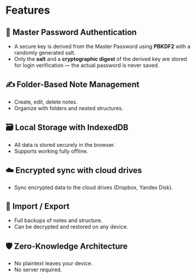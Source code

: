 # Features

## 🔐 Master Password Authentication
- A secure key is derived from the Master Password using **PBKDF2** with a randomly generated salt.
- Only the **salt** and a **cryptographic digest** of the derived key are stored for login verification — the actual password is never saved.

## ✍️ Folder-Based Note Management
- Create, edit, delete notes.
- Organize with folders and nested structures.

## 🗃️ Local Storage with IndexedDB
- All data is stored securely in the browser.
- Supports working fully offline.

## ☁️ Encrypted sync with cloud drives
- Sync encrypted data to the cloud drives (Dropbox, Yandex Disk).

## 🔄 Import / Export
- Full backups of notes and structure.
- Can be decrypted and restored on any device.

## 🛡️ Zero-Knowledge Architecture
- No plaintext leaves your device.
- No server required.
